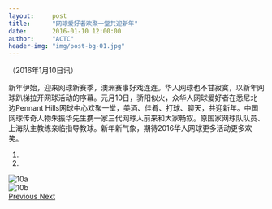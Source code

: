 ```yaml
---
layout:     post
title:      "网球爱好者欢聚一堂共迎新年"
date:       2016-01-10 12:00:00
author:     "ACTC"
header-img: "img/post-bg-01.jpg"
---
```

<p>（2016年1月10日讯）</p>
<p>新年伊始，迎来网球新赛季，澳洲赛事好戏连连。华人网球也不甘寂寞，以新年网球趴梯拉开网球活动的序幕。元月10日，骄阳似火，众华人网球爱好者在悉尼北边Pennant Hills网球中心欢聚一堂，美酒、佳肴、打球、聊天，共迎新年。中国网球传奇人物朱振华先生携一家三代网球人前来和大家畅叙。原国家网球队队员、上海队主教练亲临指导教球。新年新气象，期待2016华人网球更多活动更多欢笑。</p>
<div class="row text-center">
    <div class="col-xs-12 col-sm-12 col-md-10 col-md-offset-1 col-lg-10 col-lg-offset-1">
        <div id="carousel-example-generic" class="carousel slide" data-ride="carousel">
            <!-- Indicators -->
            <ol class="carousel-indicators">
                <li data-target="#carousel-example-generic" data-slide-to="0" class="active"></li>
                <li data-target="#carousel-example-generic" data-slide-to="1"></li>
            </ol>
            <!-- Wrapper for slides -->
            <div class="carousel-inner" role="listbox">
                <div class="item active">
                    <img src="{{ site.baseurl }}/img/2016/01/10a.jpg" alt="10a">
                    <div class="carousel-caption">
                    </div>
                </div>
                <div class="item">
                    <img src="{{ site.baseurl }}/img/2016/01/10b.jpg" alt="10b">
                    <div class="carousel-caption">
                    </div>
                </div>
            </div>
            <!-- Controls -->
            <a class="left carousel-control" href="#carousel-example-generic" role="button" data-slide="prev">
                <span class="glyphicon glyphicon-chevron-left" aria-hidden="true"></span>
                <span class="sr-only">Previous</span>
            </a>
            <a class="right carousel-control" href="#carousel-example-generic" role="button" data-slide="next">
                <span class="glyphicon glyphicon-chevron-right" aria-hidden="true"></span>
                <span class="sr-only">Next</span>
            </a>
        </div>
    </div>
</div>
